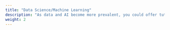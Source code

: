```yaml
---
title: "Data Science/Machine Learning"
description: "As data and AI become more prevalent, you could offer tutorials on Python libraries like NumPy, Pandas, Scikit-learn, TensorFlow, or PyTorch, covering topics like data analysis, visualization, and machine learning models."
weight: 2
---
```

